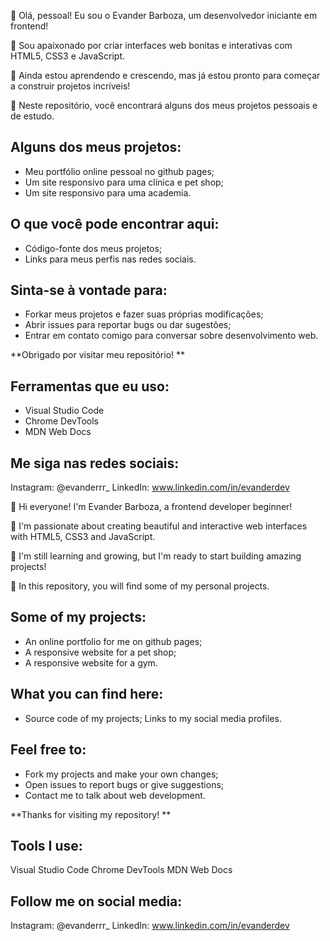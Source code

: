 👋 Olá, pessoal! Eu sou o Evander Barboza, um desenvolvedor iniciante em frontend!

💞 Sou apaixonado por criar interfaces web bonitas e interativas com HTML5, CSS3 e JavaScript.

🌱 Ainda estou aprendendo e crescendo, mas já estou pronto para começar a construir projetos incríveis!

💾 Neste repositório, você encontrará alguns dos meus projetos pessoais e de estudo.

## Alguns dos meus projetos:

- Meu portfólio online pessoal no github pages; ️
- Um site responsivo para uma clínica e pet shop;
- Um site responsivo para uma academia.

## O que você pode encontrar aqui:

- Código-fonte dos meus projetos;
- Links para meus perfis nas redes sociais.
  
## Sinta-se à vontade para:

- Forkar meus projetos e fazer suas próprias modificações;
- Abrir issues para reportar bugs ou dar sugestões;
- Entrar em contato comigo para conversar sobre desenvolvimento web.
  
**Obrigado por visitar meu repositório! **

## Ferramentas que eu uso:

- Visual Studio Code
- Chrome DevTools
- MDN Web Docs

## Me siga nas redes sociais:

Instagram: @evanderrr_
LinkedIn:  www.linkedin.com/in/evanderdev

👋 Hi everyone! I'm Evander Barboza, a frontend developer beginner!

💞 I'm passionate about creating beautiful and interactive web interfaces with HTML5, CSS3 and JavaScript.

🌱 I'm still learning and growing, but I'm ready to start building amazing projects!

💾 In this repository, you will find some of my personal projects.

## Some of my projects:

- An online portfolio for me on github pages; ️
- A responsive website for a pet shop;
- A responsive website for a gym.
  
## What you can find here:

- Source code of my projects;
Links to my social media profiles.

## Feel free to:

- Fork my projects and make your own changes;
- Open issues to report bugs or give suggestions;
- Contact me to talk about web development.
  
**Thanks for visiting my repository! **

## Tools I use:

Visual Studio Code
Chrome DevTools
MDN Web Docs

## Follow me on social media:

Instagram: @evanderrr_
LinkedIn: www.linkedin.com/in/evanderdev
